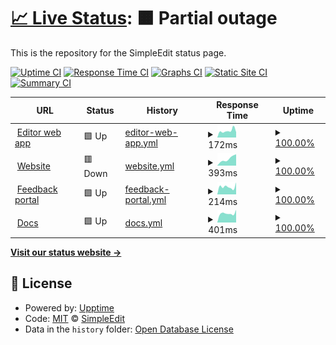 # [📈 Live Status](https://SimpleEdit.github.io/status): <!--live status--> **🟧 Partial outage**

This is the repository for the SimpleEdit status page.

[![Uptime CI](https://github.com/SimpleEdit/status/workflows/Uptime%20CI/badge.svg)](https://github.com/upptime/upptime/actions?query=workflow%3A%22Uptime+CI%22)
[![Response Time CI](https://github.com/SimpleEdit/status/workflows/Response%20Time%20CI/badge.svg)](https://github.com/upptime/upptime/actions?query=workflow%3A%22Response+Time+CI%22)
[![Graphs CI](https://github.com/SimpleEdit/status/workflows/Graphs%20CI/badge.svg)](https://github.com/upptime/upptime/actions?query=workflow%3A%22Graphs+CI%22)
[![Static Site CI](https://github.com/SimpleEdit/status/workflows/Static%20Site%20CI/badge.svg)](https://github.com/upptime/upptime/actions?query=workflow%3A%22Static+Site+CI%22)
[![Summary CI](https://github.com/SimpleEdit/status/workflows/Summary%20CI/badge.svg)](https://github.com/upptime/upptime/actions?query=workflow%3A%22Summary+CI%22)

<!--start: status pages-->
<!-- This summary is generated by Upptime (https://github.com/upptime/upptime) -->
<!-- Do not edit this manually, your changes will be overwritten -->
<!-- prettier-ignore -->
| URL | Status | History | Response Time | Uptime |
| --- | ------ | ------- | ------------- | ------ |
| <img alt="" src="https://favicons.githubusercontent.com/editor.simpleedit.repl.co" height="13"> [Editor web app](https://editor.simpleedit.repl.co) | 🟩 Up | [editor-web-app.yml](https://github.com/SimpleEdit/status/commits/HEAD/history/editor-web-app.yml) | <details><summary><img alt="Response time graph" src="./graphs/editor-web-app/response-time-week.png" height="20"> 172ms</summary><br><a href="https://SimpleEdit.github.io/status/history/editor-web-app"><img alt="Response time 614" src="https://img.shields.io/endpoint?url=https%3A%2F%2Fraw.githubusercontent.com%2FSimpleEdit%2Fstatus%2FHEAD%2Fapi%2Feditor-web-app%2Fresponse-time.json"></a><br><a href="https://SimpleEdit.github.io/status/history/editor-web-app"><img alt="24-hour response time 116" src="https://img.shields.io/endpoint?url=https%3A%2F%2Fraw.githubusercontent.com%2FSimpleEdit%2Fstatus%2FHEAD%2Fapi%2Feditor-web-app%2Fresponse-time-day.json"></a><br><a href="https://SimpleEdit.github.io/status/history/editor-web-app"><img alt="7-day response time 172" src="https://img.shields.io/endpoint?url=https%3A%2F%2Fraw.githubusercontent.com%2FSimpleEdit%2Fstatus%2FHEAD%2Fapi%2Feditor-web-app%2Fresponse-time-week.json"></a><br><a href="https://SimpleEdit.github.io/status/history/editor-web-app"><img alt="30-day response time 1111" src="https://img.shields.io/endpoint?url=https%3A%2F%2Fraw.githubusercontent.com%2FSimpleEdit%2Fstatus%2FHEAD%2Fapi%2Feditor-web-app%2Fresponse-time-month.json"></a><br><a href="https://SimpleEdit.github.io/status/history/editor-web-app"><img alt="1-year response time 614" src="https://img.shields.io/endpoint?url=https%3A%2F%2Fraw.githubusercontent.com%2FSimpleEdit%2Fstatus%2FHEAD%2Fapi%2Feditor-web-app%2Fresponse-time-year.json"></a></details> | <details><summary><a href="https://SimpleEdit.github.io/status/history/editor-web-app">100.00%</a></summary><a href="https://SimpleEdit.github.io/status/history/editor-web-app"><img alt="All-time uptime 99.98%" src="https://img.shields.io/endpoint?url=https%3A%2F%2Fraw.githubusercontent.com%2FSimpleEdit%2Fstatus%2FHEAD%2Fapi%2Feditor-web-app%2Fuptime.json"></a><br><a href="https://SimpleEdit.github.io/status/history/editor-web-app"><img alt="24-hour uptime 100.00%" src="https://img.shields.io/endpoint?url=https%3A%2F%2Fraw.githubusercontent.com%2FSimpleEdit%2Fstatus%2FHEAD%2Fapi%2Feditor-web-app%2Fuptime-day.json"></a><br><a href="https://SimpleEdit.github.io/status/history/editor-web-app"><img alt="7-day uptime 100.00%" src="https://img.shields.io/endpoint?url=https%3A%2F%2Fraw.githubusercontent.com%2FSimpleEdit%2Fstatus%2FHEAD%2Fapi%2Feditor-web-app%2Fuptime-week.json"></a><br><a href="https://SimpleEdit.github.io/status/history/editor-web-app"><img alt="30-day uptime 99.97%" src="https://img.shields.io/endpoint?url=https%3A%2F%2Fraw.githubusercontent.com%2FSimpleEdit%2Fstatus%2FHEAD%2Fapi%2Feditor-web-app%2Fuptime-month.json"></a><br><a href="https://SimpleEdit.github.io/status/history/editor-web-app"><img alt="1-year uptime 99.98%" src="https://img.shields.io/endpoint?url=https%3A%2F%2Fraw.githubusercontent.com%2FSimpleEdit%2Fstatus%2FHEAD%2Fapi%2Feditor-web-app%2Fuptime-year.json"></a></details>
| <img alt="" src="https://favicons.githubusercontent.com/simpleedit.tk" height="13"> [Website](https://simpleedit.tk) | 🟥 Down | [website.yml](https://github.com/SimpleEdit/status/commits/HEAD/history/website.yml) | <details><summary><img alt="Response time graph" src="./graphs/website/response-time-week.png" height="20"> 393ms</summary><br><a href="https://SimpleEdit.github.io/status/history/website"><img alt="Response time 212" src="https://img.shields.io/endpoint?url=https%3A%2F%2Fraw.githubusercontent.com%2FSimpleEdit%2Fstatus%2FHEAD%2Fapi%2Fwebsite%2Fresponse-time.json"></a><br><a href="https://SimpleEdit.github.io/status/history/website"><img alt="24-hour response time 0" src="https://img.shields.io/endpoint?url=https%3A%2F%2Fraw.githubusercontent.com%2FSimpleEdit%2Fstatus%2FHEAD%2Fapi%2Fwebsite%2Fresponse-time-day.json"></a><br><a href="https://SimpleEdit.github.io/status/history/website"><img alt="7-day response time 393" src="https://img.shields.io/endpoint?url=https%3A%2F%2Fraw.githubusercontent.com%2FSimpleEdit%2Fstatus%2FHEAD%2Fapi%2Fwebsite%2Fresponse-time-week.json"></a><br><a href="https://SimpleEdit.github.io/status/history/website"><img alt="30-day response time 269" src="https://img.shields.io/endpoint?url=https%3A%2F%2Fraw.githubusercontent.com%2FSimpleEdit%2Fstatus%2FHEAD%2Fapi%2Fwebsite%2Fresponse-time-month.json"></a><br><a href="https://SimpleEdit.github.io/status/history/website"><img alt="1-year response time 212" src="https://img.shields.io/endpoint?url=https%3A%2F%2Fraw.githubusercontent.com%2FSimpleEdit%2Fstatus%2FHEAD%2Fapi%2Fwebsite%2Fresponse-time-year.json"></a></details> | <details><summary><a href="https://SimpleEdit.github.io/status/history/website">100.00%</a></summary><a href="https://SimpleEdit.github.io/status/history/website"><img alt="All-time uptime 98.52%" src="https://img.shields.io/endpoint?url=https%3A%2F%2Fraw.githubusercontent.com%2FSimpleEdit%2Fstatus%2FHEAD%2Fapi%2Fwebsite%2Fuptime.json"></a><br><a href="https://SimpleEdit.github.io/status/history/website"><img alt="24-hour uptime 100.00%" src="https://img.shields.io/endpoint?url=https%3A%2F%2Fraw.githubusercontent.com%2FSimpleEdit%2Fstatus%2FHEAD%2Fapi%2Fwebsite%2Fuptime-day.json"></a><br><a href="https://SimpleEdit.github.io/status/history/website"><img alt="7-day uptime 100.00%" src="https://img.shields.io/endpoint?url=https%3A%2F%2Fraw.githubusercontent.com%2FSimpleEdit%2Fstatus%2FHEAD%2Fapi%2Fwebsite%2Fuptime-week.json"></a><br><a href="https://SimpleEdit.github.io/status/history/website"><img alt="30-day uptime 100.00%" src="https://img.shields.io/endpoint?url=https%3A%2F%2Fraw.githubusercontent.com%2FSimpleEdit%2Fstatus%2FHEAD%2Fapi%2Fwebsite%2Fuptime-month.json"></a><br><a href="https://SimpleEdit.github.io/status/history/website"><img alt="1-year uptime 98.52%" src="https://img.shields.io/endpoint?url=https%3A%2F%2Fraw.githubusercontent.com%2FSimpleEdit%2Fstatus%2FHEAD%2Fapi%2Fwebsite%2Fuptime-year.json"></a></details>
| <img alt="" src="https://favicons.githubusercontent.com/simpleedit.canny.io" height="13"> [Feedback portal](https://simpleedit.canny.io) | 🟩 Up | [feedback-portal.yml](https://github.com/SimpleEdit/status/commits/HEAD/history/feedback-portal.yml) | <details><summary><img alt="Response time graph" src="./graphs/feedback-portal/response-time-week.png" height="20"> 214ms</summary><br><a href="https://SimpleEdit.github.io/status/history/feedback-portal"><img alt="Response time 272" src="https://img.shields.io/endpoint?url=https%3A%2F%2Fraw.githubusercontent.com%2FSimpleEdit%2Fstatus%2FHEAD%2Fapi%2Ffeedback-portal%2Fresponse-time.json"></a><br><a href="https://SimpleEdit.github.io/status/history/feedback-portal"><img alt="24-hour response time 277" src="https://img.shields.io/endpoint?url=https%3A%2F%2Fraw.githubusercontent.com%2FSimpleEdit%2Fstatus%2FHEAD%2Fapi%2Ffeedback-portal%2Fresponse-time-day.json"></a><br><a href="https://SimpleEdit.github.io/status/history/feedback-portal"><img alt="7-day response time 214" src="https://img.shields.io/endpoint?url=https%3A%2F%2Fraw.githubusercontent.com%2FSimpleEdit%2Fstatus%2FHEAD%2Fapi%2Ffeedback-portal%2Fresponse-time-week.json"></a><br><a href="https://SimpleEdit.github.io/status/history/feedback-portal"><img alt="30-day response time 280" src="https://img.shields.io/endpoint?url=https%3A%2F%2Fraw.githubusercontent.com%2FSimpleEdit%2Fstatus%2FHEAD%2Fapi%2Ffeedback-portal%2Fresponse-time-month.json"></a><br><a href="https://SimpleEdit.github.io/status/history/feedback-portal"><img alt="1-year response time 272" src="https://img.shields.io/endpoint?url=https%3A%2F%2Fraw.githubusercontent.com%2FSimpleEdit%2Fstatus%2FHEAD%2Fapi%2Ffeedback-portal%2Fresponse-time-year.json"></a></details> | <details><summary><a href="https://SimpleEdit.github.io/status/history/feedback-portal">100.00%</a></summary><a href="https://SimpleEdit.github.io/status/history/feedback-portal"><img alt="All-time uptime 100.00%" src="https://img.shields.io/endpoint?url=https%3A%2F%2Fraw.githubusercontent.com%2FSimpleEdit%2Fstatus%2FHEAD%2Fapi%2Ffeedback-portal%2Fuptime.json"></a><br><a href="https://SimpleEdit.github.io/status/history/feedback-portal"><img alt="24-hour uptime 100.00%" src="https://img.shields.io/endpoint?url=https%3A%2F%2Fraw.githubusercontent.com%2FSimpleEdit%2Fstatus%2FHEAD%2Fapi%2Ffeedback-portal%2Fuptime-day.json"></a><br><a href="https://SimpleEdit.github.io/status/history/feedback-portal"><img alt="7-day uptime 100.00%" src="https://img.shields.io/endpoint?url=https%3A%2F%2Fraw.githubusercontent.com%2FSimpleEdit%2Fstatus%2FHEAD%2Fapi%2Ffeedback-portal%2Fuptime-week.json"></a><br><a href="https://SimpleEdit.github.io/status/history/feedback-portal"><img alt="30-day uptime 100.00%" src="https://img.shields.io/endpoint?url=https%3A%2F%2Fraw.githubusercontent.com%2FSimpleEdit%2Fstatus%2FHEAD%2Fapi%2Ffeedback-portal%2Fuptime-month.json"></a><br><a href="https://SimpleEdit.github.io/status/history/feedback-portal"><img alt="1-year uptime 100.00%" src="https://img.shields.io/endpoint?url=https%3A%2F%2Fraw.githubusercontent.com%2FSimpleEdit%2Fstatus%2FHEAD%2Fapi%2Ffeedback-portal%2Fuptime-year.json"></a></details>
| <img alt="" src="https://favicons.githubusercontent.com/simpleedit.gitbook.io" height="13"> [Docs](https://simpleedit.gitbook.io/docs) | 🟩 Up | [docs.yml](https://github.com/SimpleEdit/status/commits/HEAD/history/docs.yml) | <details><summary><img alt="Response time graph" src="./graphs/docs/response-time-week.png" height="20"> 401ms</summary><br><a href="https://SimpleEdit.github.io/status/history/docs"><img alt="Response time 659" src="https://img.shields.io/endpoint?url=https%3A%2F%2Fraw.githubusercontent.com%2FSimpleEdit%2Fstatus%2FHEAD%2Fapi%2Fdocs%2Fresponse-time.json"></a><br><a href="https://SimpleEdit.github.io/status/history/docs"><img alt="24-hour response time 833" src="https://img.shields.io/endpoint?url=https%3A%2F%2Fraw.githubusercontent.com%2FSimpleEdit%2Fstatus%2FHEAD%2Fapi%2Fdocs%2Fresponse-time-day.json"></a><br><a href="https://SimpleEdit.github.io/status/history/docs"><img alt="7-day response time 401" src="https://img.shields.io/endpoint?url=https%3A%2F%2Fraw.githubusercontent.com%2FSimpleEdit%2Fstatus%2FHEAD%2Fapi%2Fdocs%2Fresponse-time-week.json"></a><br><a href="https://SimpleEdit.github.io/status/history/docs"><img alt="30-day response time 665" src="https://img.shields.io/endpoint?url=https%3A%2F%2Fraw.githubusercontent.com%2FSimpleEdit%2Fstatus%2FHEAD%2Fapi%2Fdocs%2Fresponse-time-month.json"></a><br><a href="https://SimpleEdit.github.io/status/history/docs"><img alt="1-year response time 659" src="https://img.shields.io/endpoint?url=https%3A%2F%2Fraw.githubusercontent.com%2FSimpleEdit%2Fstatus%2FHEAD%2Fapi%2Fdocs%2Fresponse-time-year.json"></a></details> | <details><summary><a href="https://SimpleEdit.github.io/status/history/docs">100.00%</a></summary><a href="https://SimpleEdit.github.io/status/history/docs"><img alt="All-time uptime 100.00%" src="https://img.shields.io/endpoint?url=https%3A%2F%2Fraw.githubusercontent.com%2FSimpleEdit%2Fstatus%2FHEAD%2Fapi%2Fdocs%2Fuptime.json"></a><br><a href="https://SimpleEdit.github.io/status/history/docs"><img alt="24-hour uptime 100.00%" src="https://img.shields.io/endpoint?url=https%3A%2F%2Fraw.githubusercontent.com%2FSimpleEdit%2Fstatus%2FHEAD%2Fapi%2Fdocs%2Fuptime-day.json"></a><br><a href="https://SimpleEdit.github.io/status/history/docs"><img alt="7-day uptime 100.00%" src="https://img.shields.io/endpoint?url=https%3A%2F%2Fraw.githubusercontent.com%2FSimpleEdit%2Fstatus%2FHEAD%2Fapi%2Fdocs%2Fuptime-week.json"></a><br><a href="https://SimpleEdit.github.io/status/history/docs"><img alt="30-day uptime 100.00%" src="https://img.shields.io/endpoint?url=https%3A%2F%2Fraw.githubusercontent.com%2FSimpleEdit%2Fstatus%2FHEAD%2Fapi%2Fdocs%2Fuptime-month.json"></a><br><a href="https://SimpleEdit.github.io/status/history/docs"><img alt="1-year uptime 100.00%" src="https://img.shields.io/endpoint?url=https%3A%2F%2Fraw.githubusercontent.com%2FSimpleEdit%2Fstatus%2FHEAD%2Fapi%2Fdocs%2Fuptime-year.json"></a></details>

<!--end: status pages-->

[**Visit our status website →**](https://SimpleEdit.github.io/status)

## 📄 License

- Powered by: [Upptime](https://github.com/upptime/upptime)
- Code: [MIT](./LICENSE) © [SimpleEdit](https://simpleedit.github.io)
- Data in the `history` folder: [Open Database License](https://opendatacommons.org/licenses/odbl/1-0/)
